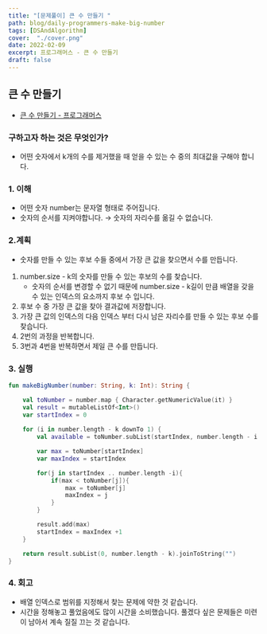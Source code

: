 ```yaml
---
title: "[문제풀이] 큰 수 만들기 "
path: blog/daily-programmers-make-big-number
tags: [DSAndAlgorithm]
cover:  "./cover.png"
date: 2022-02-09
excerpt: 프로그래머스 - 큰 수 만들기 
draft: false
---
```



## 큰 수 만들기 
* [큰 수 만들기 - 프로그래머스](https://programmers.co.kr/learn/courses/30/lessons/42883)

### 구하고자 하는 것은 무엇인가?

- 어떤 숫자에서 k개의 수를 제거했을 때 얻을 수 있는 수 중의 최대값을 구해야 합니다.

### 1. 이해

- 어떤 숫자 number는 문자열 형태로 주어집니다.
- 숫자의 순서를 지켜야합니다. → 숫자의 자리수를 옮길 수 없습니다.

### 2.계획

- 숫자를 만들 수 있는 후보 수들 중에서 가장 큰 값을 찾으면서 수를 만듭니다.
1.  number.size - k의 숫자를 만들 수 있는 후보의 수를 찾습니다.
    - 숫자의 순서를 변경할 수 없기 때문에 number.size - k길이 만큼 배열을 갖을 수 있는 인덱스의 요소까지 후보 수 입니다.
2. 후보 수 중 가장 큰 값을 찾아 결과값에 저장합니다.
3. 가장 큰 값의 인덱스의 다음 인덱스 부터 다시 남은 자리수를 만들 수 있는 후보 수를 찾습니다. 
4. 2번의 과정을 반복합니다.
5. 3번과 4번을 반복하면서 제일 큰 수를 만듭니다.

### 3. 실행

```kotlin
fun makeBigNumber(number: String, k: Int): String {

    val toNumber = number.map { Character.getNumericValue(it) }
    val result = mutableListOf<Int>()
    var startIndex = 0
    
    for (i in number.length - k downTo 1) {
        val available = toNumber.subList(startIndex, number.length - i + 1)

        var max = toNumber[startIndex]
        var maxIndex = startIndex

        for(j in startIndex .. number.length -i){
            if(max < toNumber[j]){
                max = toNumber[j]
                maxIndex = j
            }
        }

        result.add(max)
        startIndex = maxIndex +1
    }

    return result.subList(0, number.length - k).joinToString("")
}
```

### 4. 회고

- 배열 인덱스로 범위를 지정해서 찾는 문제에 약한 것 같습니다.
- 시간을 정해놓고 풀었음에도 많이 시간을 소비했습니다. 풀겠다 싶은 문제들은 미련이 남아서 계속 질질 끄는 것 같습니다.